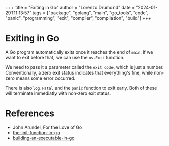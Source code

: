 +++
title = "Exiting in Go"
author = "Lorenzo Drumond"
date = "2024-01-29T11:13:57"
tags = ["package",  "golang",  "main",  "go_tools",  "code",  "panic",  "programming",  "exit",  "compiler",  "compilation",  "build"]
+++


# Exiting in Go
A Go program automatically exits once it reaches the end of `main`. If we want to exit before that, we can use the `os.Exit` function.

We need to pass it a parameter called the `exit code`, which is just a number. Conventionally, a zero exit status indicates that everything's fine, while non-zero means some error occurred.

There is also `log.Fatal` and the `panic` function to exit early. Both of these will terminate immediatly with non-zero exit status.

# References
- John Arundel, For the Love of Go
- [the-init-function-in-go](/wiki/the-init-function-in-go/)
- [building-an-executable-in-go](/wiki/building-an-executable-in-go/)
